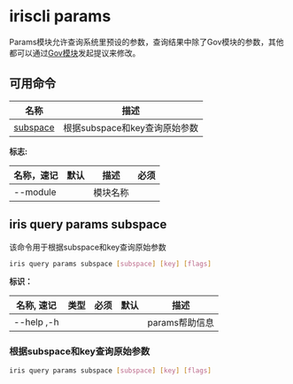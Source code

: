 # iriscli params

Params模块允许查询系统里预设的参数，查询结果中除了Gov模块的参数，其他都可以通过[Gov模块](./gov.md)发起提议来修改。

## 可用命令

| 名称                                       | 描述                                                                            |
| ------------------------------------------ | -------------------------------------------------------------------------------------- |
| [subspace](#iris-query-params-subspace)    | 根据subspace和key查询原始参数                                   |

**标志:**

| 名称，速记 | 默认 | 描述     | 必须 |
| ---------- | ---- | -------- | ---- |
| --module   |      | 模块名称 |      |

## iris query params subspace

该命令用于根据subspace和key查询原始参数

```bash
iris query params subspace [subspace] [key] [flags]
```

**标识：**

| 名称, 速记    | 类型    | 必须    | 默认   | 描述                 |
| -------------| ------ | ------ | ----- | ------------------------- |
| --help ,-h   |        |        |       | params帮助信息           |

### 根据subspace和key查询原始参数

```bash
iris query params subspace [subspace] [key] [flags]
```

